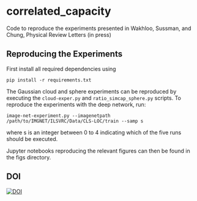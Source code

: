 # correlated_capacity
Code to reproduce the experiments presented in Wakhloo, Sussman, and Chung, Physical Review Letters (in press)



## Reproducing the Experiments 

First install all required dependencies using

```
pip install -r requirements.txt 
```

The Gaussian cloud and sphere experiments can be reproduced by executing the `cloud-exper.py` and `ratio_simcap_sphere.py` scripts. To reproduce the experiments with the deep network, run:

```
image-net-experiment.py --imagenetpath /path/to/IMGNET/ILSVRC/Data/CLS-LOC/train --samp s
``` 

where s is an integer between 0 to 4 indicating which of the five runs should be executed. 

Jupyter notebooks reproducing the relevant figures can then be found in the figs directory. 

## DOI 

[![DOI](https://zenodo.org/badge/595802352.svg)](https://zenodo.org/badge/latestdoi/595802352)
